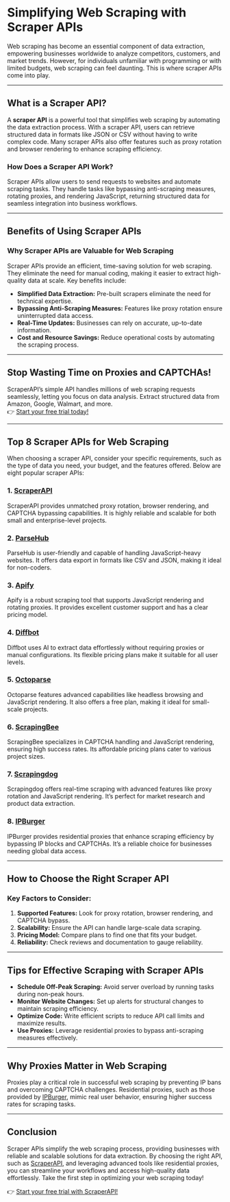 # Simplifying Web Scraping with Scraper APIs

Web scraping has become an essential component of data extraction, empowering businesses worldwide to analyze competitors, customers, and market trends. However, for individuals unfamiliar with programming or with limited budgets, web scraping can feel daunting. This is where scraper APIs come into play.

---

## What is a Scraper API?

A **scraper API** is a powerful tool that simplifies web scraping by automating the data extraction process. With a scraper API, users can retrieve structured data in formats like JSON or CSV without having to write complex code. Many scraper APIs also offer features such as proxy rotation and browser rendering to enhance scraping efficiency.

### How Does a Scraper API Work?

Scraper APIs allow users to send requests to websites and automate scraping tasks. They handle tasks like bypassing anti-scraping measures, rotating proxies, and rendering JavaScript, returning structured data for seamless integration into business workflows.

---

## Benefits of Using Scraper APIs

### Why Scraper APIs are Valuable for Web Scraping

Scraper APIs provide an efficient, time-saving solution for web scraping. They eliminate the need for manual coding, making it easier to extract high-quality data at scale. Key benefits include:

- **Simplified Data Extraction:** Pre-built scrapers eliminate the need for technical expertise.
- **Bypassing Anti-Scraping Measures:** Features like proxy rotation ensure uninterrupted data access.
- **Real-Time Updates:** Businesses can rely on accurate, up-to-date information.
- **Cost and Resource Savings:** Reduce operational costs by automating the scraping process.

---

## Stop Wasting Time on Proxies and CAPTCHAs!

ScraperAPI’s simple API handles millions of web scraping requests seamlessly, letting you focus on data analysis. Extract structured data from Amazon, Google, Walmart, and more.  
👉 [Start your free trial today!](https://bit.ly/Scraperapi)

---

## Top 8 Scraper APIs for Web Scraping

When choosing a scraper API, consider your specific requirements, such as the type of data you need, your budget, and the features offered. Below are eight popular scraper APIs:

### 1. [ScraperAPI](https://bit.ly/Scraperapi)  
ScraperAPI provides unmatched proxy rotation, browser rendering, and CAPTCHA bypassing capabilities. It is highly reliable and scalable for both small and enterprise-level projects.

### 2. [ParseHub](https://www.parsehub.com/)  
ParseHub is user-friendly and capable of handling JavaScript-heavy websites. It offers data export in formats like CSV and JSON, making it ideal for non-coders.

### 3. [Apify](https://apify.com/)  
Apify is a robust scraping tool that supports JavaScript rendering and rotating proxies. It provides excellent customer support and has a clear pricing model.

### 4. [Diffbot](https://www.diffbot.com/)  
Diffbot uses AI to extract data effortlessly without requiring proxies or manual configurations. Its flexible pricing plans make it suitable for all user levels.

### 5. [Octoparse](https://www.octoparse.com/)  
Octoparse features advanced capabilities like headless browsing and JavaScript rendering. It also offers a free plan, making it ideal for small-scale projects.

### 6. [ScrapingBee](https://www.scrapingbee.com/)  
ScrapingBee specializes in CAPTCHA handling and JavaScript rendering, ensuring high success rates. Its affordable pricing plans cater to various project sizes.

### 7. [Scrapingdog](https://www.scrapingdog.com/)  
Scrapingdog offers real-time scraping with advanced features like proxy rotation and JavaScript rendering. It’s perfect for market research and product data extraction.

### 8. [IPBurger](https://www.ipburger.com/)  
IPBurger provides residential proxies that enhance scraping efficiency by bypassing IP blocks and CAPTCHAs. It’s a reliable choice for businesses needing global data access.

---

## How to Choose the Right Scraper API

### Key Factors to Consider:
1. **Supported Features:** Look for proxy rotation, browser rendering, and CAPTCHA bypass.
2. **Scalability:** Ensure the API can handle large-scale data scraping.
3. **Pricing Model:** Compare plans to find one that fits your budget.
4. **Reliability:** Check reviews and documentation to gauge reliability.

---

## Tips for Effective Scraping with Scraper APIs

- **Schedule Off-Peak Scraping:** Avoid server overload by running tasks during non-peak hours.
- **Monitor Website Changes:** Set up alerts for structural changes to maintain scraping efficiency.
- **Optimize Code:** Write efficient scripts to reduce API call limits and maximize results.
- **Use Proxies:** Leverage residential proxies to bypass anti-scraping measures effectively.

---

## Why Proxies Matter in Web Scraping

Proxies play a critical role in successful web scraping by preventing IP bans and overcoming CAPTCHA challenges. Residential proxies, such as those provided by [IPBurger](https://www.ipburger.com/), mimic real user behavior, ensuring higher success rates for scraping tasks.

---

## Conclusion

Scraper APIs simplify the web scraping process, providing businesses with reliable and scalable solutions for data extraction. By choosing the right API, such as [ScraperAPI](https://bit.ly/Scraperapi), and leveraging advanced tools like residential proxies, you can streamline your workflows and access high-quality data effortlessly. Take the first step in optimizing your web scraping today!

👉 [Start your free trial with ScraperAPI!](https://bit.ly/Scraperapi)
